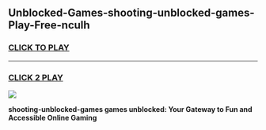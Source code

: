 
## Unblocked-Games-shooting-unblocked-games-Play-Free-nculh
<h3>
<a href="https://premium76.site?title=shooting-unblocked-games&ref=18A">CLICK TO PLAY</a></h3>
<hr>

<h3>
<a href="https://premium76.site?title=shooting-unblocked-games&ref=18A">CLICK 2 PLAY</a>
  
</h3>

<a href="https://premium76.site?title=shooting-unblocked-games&ref=18A"><img src="https://clearcache.store/games.png"></a>


**shooting-unblocked-games games unblocked: Your Gateway to Fun and Accessible Online Gaming**
